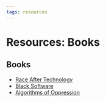 ```yaml
---
tags: resources
---
```

# Resources: Books

## Books
- [Race After Technology](https://www.ruhabenjamin.com/race-after-technology)
- [Black Software](https://global.oup.com/academic/product/black-software-9780190863845?cc=us&lang=en&)
- [Algorithms of Oppression](https://nyupress.org/9781479837243/algorithms-of-oppression/)
